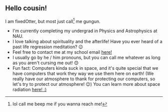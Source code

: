 ## Hello cousin!

I am fixedOtter, but most just call[^1] me gungun. 

- I'm currently completing my undergrad in Physics and Astrophysics at NAU.
- I love talking about spirituality and the afterlife! Have you ever heard of a past life regression meditation? 😉
- Feel free to contact me at my school email [here!](mailto:gj392@nau.edu)
- I usually go by he / him pronouns, but you can call me whatever as long as you aren't cursing me out! 😊
- Fun fact: Computers kinda suck in space, and it's quite special that we have computers that work they way we use them here on earth! (We really have our atmosphere to thank for protecting our computers, so let's try to protect our atmosphere! 😉) You can learn more about space radiation [here! :)](https://www.nasa.gov/audience/foreducators/postsecondary/features/F_Understanding_Space_Radiation.html)

[^1]: lol call me beep me if you wanna reach me!
